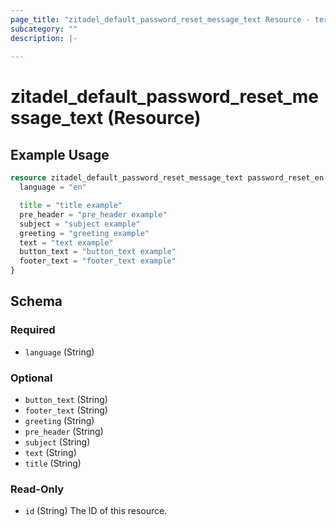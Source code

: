 ```yaml
---
page_title: "zitadel_default_password_reset_message_text Resource - terraform-provider-zitadel"
subcategory: ""
description: |-
  
---
```


# zitadel_default_password_reset_message_text (Resource)



## Example Usage

```terraform
resource zitadel_default_password_reset_message_text password_reset_en {
  language = "en"

  title = "title example"
  pre_header = "pre_header example"
  subject = "subject example"
  greeting = "greeting example"
  text = "text example"
  button_text = "button_text example"
  footer_text = "footer_text example"
}
```

<!-- schema generated by tfplugindocs -->
## Schema

### Required

- `language` (String)

### Optional

- `button_text` (String)
- `footer_text` (String)
- `greeting` (String)
- `pre_header` (String)
- `subject` (String)
- `text` (String)
- `title` (String)

### Read-Only

- `id` (String) The ID of this resource.
